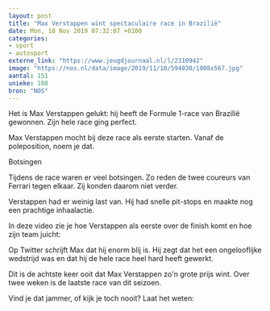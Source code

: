 ```yaml
---
layout: post
title: "Max Verstappen wint spectaculaire race in Brazilië"
date: Mon, 18 Nov 2019 07:32:07 +0100
categories: 
- sport 
- autosport 
externe_link: "https://www.jeugdjournaal.nl/l/2310942"
image: "https://nos.nl/data/image/2019/11/18/594030/1008x567.jpg"
aantal: 151
unieke: 108
bron: "NOS"
---
```


<p>Het is Max Verstappen gelukt: hij heeft de Formule 1-race van Brazilië gewonnen. Zijn hele race ging perfect.</p>
<p>Max Verstappen mocht bij deze race als eerste starten. Vanaf de poleposition, noem je dat.</p>
<p>Botsingen</p>
<p>Tijdens de race waren er veel botsingen. Zo reden de twee coureurs van Ferrari tegen elkaar. Zij konden daarom niet verder.</p>
<p>Verstappen had er weinig last van. Hij had snelle pit-stops en maakte nog een prachtige inhaalactie.</p>
<p>In deze video zie je hoe Verstappen als eerste over de finish komt en hoe zijn team juicht:</p>
<p>Op Twitter schrijft Max dat hij enorm blij is. Hij zegt dat het een ongelooflijke wedstrijd was en dat hij de hele race heel hard heeft gewerkt.</p>
<p>Dit is de achtste keer ooit dat Max Verstappen zo'n grote prijs wint. Over twee weken is de laatste race van dit seizoen.</p>
<p>Vind je dat jammer, of kijk je toch nooit? Laat het weten:</p>
